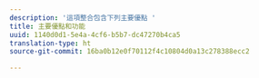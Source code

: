 ```yaml
---
description: '這項整合包含下列主要優點 '
title: 主要優點和功能
uuid: 1140d0d1-5e4a-4cf6-b5b7-dc47270b4ca5
translation-type: ht
source-git-commit: 16ba0b12e0f70112f4c10804d0a13c278388ecc2

---
```



